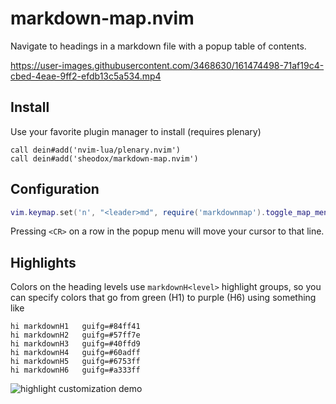 # markdown-map.nvim

Navigate to headings in a markdown file with a popup table of contents.

https://user-images.githubusercontent.com/3468630/161474498-71af19c4-cbed-4eae-9ff2-efdb13c5a534.mp4

## Install

Use your favorite plugin manager to install (requires plenary)

```vim
call dein#add('nvim-lua/plenary.nvim')
call dein#add('sheodox/markdown-map.nvim')
```

## Configuration

```lua
vim.keymap.set('n', "<leader>md", require('markdownmap').toggle_map_menu, {noremap = true, expr = false, buffer = false})
```

Pressing `<CR>` on a row in the popup menu will move your cursor to that line.

## Highlights

Colors on the heading levels use `markdownH<level>` highlight groups, so you can specify colors that go from green (H1) to purple (H6) using something like

```vim
hi markdownH1	guifg=#84ff41
hi markdownH2	guifg=#57ff7e
hi markdownH3	guifg=#40ffd9
hi markdownH4	guifg=#60adff
hi markdownH5	guifg=#6753ff
hi markdownH6	guifg=#a333ff
```

![highlight customization demo](https://user-images.githubusercontent.com/3468630/161633917-913e7f83-93f7-44a1-b85f-c1b4235917ec.png)

